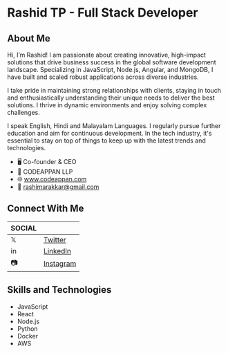 

# Rashid TP - Full Stack Developer


## About Me
Hi, I’m Rashid! I am passionate about creating innovative, high-impact solutions that drive business success in the global software development landscape. Specializing in JavaScript, Node.js, Angular, and MongoDB, I have built and scaled robust applications across diverse industries.

I take pride in maintaining strong relationships with clients, staying in touch and enthusiastically understanding their unique needs to deliver the best solutions. I thrive in dynamic environments and enjoy solving complex challenges.

I speak English, Hindi  and  Malayalam Languages. I regularly pursue further education and aim for continuous development. In the tech industry, it's essential to stay on top of things to keep up with the latest trends and technologies.

- 🖥️ Co-founder & CEO
- 🏢 CODEAPPAN LLP
- 🌐 www.codeappan.com
- 📧 rashimarakkar@gmail.com

## Connect With Me

| SOCIAL |                                                             |
|--------|-------------------------------------------------------------|
| 𝕏      | [Twitter](https://x.com/Rashimarakkar)                      |
| in     | [LinkedIn](https://www.linkedin.com/in/rashid-tp-83935282/) |
| 📷     | [Instagram](https://www.instagram.com/rashimarakkar/)       |


## Skills and Technologies
- JavaScript
- React
- Node.js
- Python
- Docker
- AWS
